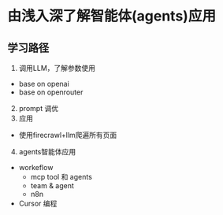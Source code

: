 # 由浅入深了解智能体(agents)应用
## 学习路径
1. 调用LLM，了解参数使用
- base on openai
- base on openrouter
2. prompt 调优
3. 应用
  - 使用firecrawl+llm爬遍所有页面
4. agents智能体应用
- workeflow
  - mcp tool 和 agents
  - team & agent
  - n8n
- Cursor 编程

